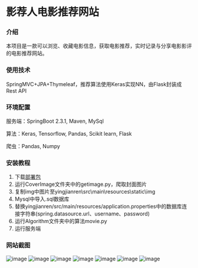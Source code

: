 # 影荐人电影推荐网站

### 介绍
本项目是一款可以浏览、收藏电影信息，获取电影推荐，实时记录与分享电影影评的电影推荐网站。
### 使用技术
SpringMVC+JPA+Thymeleaf，推荐算法使用Keras实现NN，由Flask封装成Rest API

### 环境配置

服务端：SpringBoot 2.3.1, Maven, MySql

算法：Keras, Tensorflow, Pandas, Scikit learn, Flask

爬虫：Pandas, Numpy

### 安装教程
1.  下载[部署包](https://github.com/yfoaix/MovieRecommender-Deploy) 
2.  运行CoverImage文件夹中的getimage.py，爬取封面图片
3.  复制img中图片至yingjianren\src\main\resources\static\img
4.  Mysql中导入.sql数据库
5.  替换yingjianren/src/main/resources/application.properties中的数据库连接字符串(spring.datasource.url、username、password)
6.  运行Algorithm文件夹中的算法movie.py
7.  运行服务端

### 网站截图
![image](https://github.com/yfoaix/MovieRecommend/blob/master/DemoImages/home.png)
![image](https://github.com/yfoaix/MovieRecommend/blob/master/DemoImages/list.png)
![image](https://github.com/yfoaix/MovieRecommend/blob/master/DemoImages/genres.png)
![image](https://github.com/yfoaix/MovieRecommend/blob/master/DemoImages/movieinfo.png)
![image](https://github.com/yfoaix/MovieRecommend/blob/master/DemoImages/comment.png)
![image](https://github.com/yfoaix/MovieRecommend/blob/master/DemoImages/login.png)
![image](https://github.com/yfoaix/MovieRecommend/blob/master/DemoImages/space.png)
